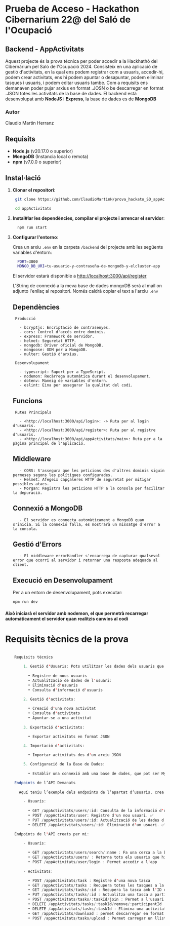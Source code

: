# Prueba de Acceso - Hackathon Cibernarium 22@ del Saló de l'Ocupació

## Backend - AppActivitats

Aquest projecte és la prova tècnica per poder accedir a la Hackhathó del Cibernàrium pel Saló de l'Ocupació 2024.
Consisteix en una aplicació de gestió d'activitats, en la qual ens podem registrar com a usuaris, accedir-hi, podem crear activitats, ens hi podem apuntar o desapuntar, podem eliminar tasques i usuaris, i podem editar usuaris tambe.
Com a requisits ens demanaven poder pujar arxius en format .JOSN o be descarregar en format .JSON totes les activitats de la base de dades.
El backend està desenvolupat amb **NodeJS** i **Express**, la base de dades es de **MongoDB**

### Autor

Claudio Martin Herranz

## Requisits

- **Node.js** (v20.17.0 o superior)
- **MongoDB** (Instancia local o remota)
- **npm** (v7.0.0 o superior)

## Instal·lació

1. **Clonar el repositori**:

   ```bash
    git clone https://github.com/ClaudioMartinH/prova_hackato_SO_appActivitats.git
   
    cd appActivitats
   ```

2. **Instal#lar les dependències, compilar el projecte i arrencar el servidor**:

    ```bash
      npm run start 
    ```

3. **Configurar l'entorno**:

    Crea un arxiu `` .env `` en la carpeta `` /backend `` del projecte amb les següents variables d'entorn:

    ```bash
      PORT=3000
      MONGO_DB_URI=tu-usuario-y-contraseña-de-mongodb-y-elcluster-app
    ```

    El servidor estarà disponible a <http://localhost:3000/api/register>

    L'String de connexió a la meva base de dades mongoDB serà al mail on adjunto l'enllaç al repositori.
    Només caldrà copiar el text a l'arxiu `` .env ``

   ## Dependències

        Producció

          - bcryptjs: Encriptació de contrasenyes.
          - cors: Control d'accés entre dominis.
          - express: Framework de servidor.
          - helmet: Seguretat HTTP.
          - mongodb: Driver oficial de MongoDB.
          - mongoose: ODM per a MongoDB.
          - multer: Gestió d'arxius.

        Desenvolupament

          - typescript: Suport per a TypeScript.
          - nodemon: Recàrrega automàtica durant el desenvolupament.
          - dotenv: Maneig de variables d'entorn.
          - eslint: Eina per assegurar la qualitat del codi.

   ## Funcions

        Rutes Principals

          - <http://localhost:3000/api/login>: -> Ruta per al login d'usuaris.
          - <http://localhost:3000/api/register>: Ruta per al registre d'usuaris.
          - <http://localhost:3000/api/appActivitats/main>: Ruta per a la pàgina principal de l'aplicació.

   ## Middleware  

          - CORS: S'assegura que les peticions des d'altres dominis siguin permeses segons les polítiques configurades.
          - Helmet: Afegeix capçaleres HTTP de seguretat per mitigar possibles atacs.
          - Morgan: Registra les peticions HTTP a la consola per facilitar la depuració.
          
   ## Connexió a MongoDB

          - El servidor es connecta automàticament a MongoDB quan s'inicia. Si la connexió falla, es mostrarà un missatge d'error a la consola.

   ## Gestió d'Errors

          - El middleware errorHandler s'encarrega de capturar qualsevol error que ocorri al servidor i retornar una resposta adequada al client.

   ## Execució en Desenvolupament

      Per a un entorn de desenvolupament, pots executar:

      ```bash
      npm run dev
      ```

#### Això iniciarà el servidor amb nodemon, el que permetrà recarregar automàticament el servidor quan realitzis canvios al codi

# Requisits tècnics de la prova

```java

    Requisits tècnics
    
        1. Gestió d'Usuaris: Pots utilitzar les dades dels usuaris que consideris: nom, cognoms, edad, email...
        
          • Registre de nous usuaris
          • Actualització de dades de l'usuari:
          • Eliminació d'usuaris
          • Consulta d'informació d'usuaris

        2. Gestió d'activitats:
        
          • Creació d'una nova activitat
          • Consulta d'activitats
          • Apuntar-se a una activitat
      
        3. Exportació d'activitats:

          • Exportar activitats en format JSON

        4. Importació d'activitats:
        
          • Importar activitats des d'un arxiu JSON

        5. Configuració de la Base de Dades:
          
          • Establir una connexió amb una base de dades, que pot ser MySQL o MongoDB, per     emmagatzemar les dades d'usuaris i activitats.

    Endpoints de l’API Demanats
      
      Aquí teniu l’exemple dels endpoints de l’apartat d’usuaris, crea els endpoints necessaris per gestionar la resta de l’aplicació.

        - Usuaris:
          
          • GET /appActivitats/users/:id: Consulta de la informació d'un usuari. ✅
          • POST /appActivitats/user: Registre d'un nou usuari. ✅
          • PUT /appActivitats/users/:id: Actualització de les dades d'un usuari. ✅
          • DELETE /appActivitats/users/:id: Eliminació d'un usuari. ✅

    Endpoints de l'API creats per mi:

        - Usuaris:
          
          • GET /appActivitats/users/search/:name : Fa una cerca a la base de dades pel nom de l'usuari donat.
          • GET /appActivitats/users/ : Retorna tots els usuaris que hi han enregistrats a la base de dades
          • POST /appActivitats/user/login : Permet accedir a l'app
    
        - Activitats:

          • POST /appActivitats/task : Registre d'una nova tasca
          • GET /appActivitats/tasks : Recupera totes les tasques a la base de dades
          • GET /appActivitats/tasks/:id : Recupera la tasca amb l'ID que li passe,
          • PUT /appActivitats/tasks/:id : Actualitza una tasca a partir de la cerca per id
          • POST /appActivitats/tasks/:taskId/join : Permet a l'usuari registrarse en l'activitat
          • DELETE /appActivitats/tasks/:taskId/remove/:participantId : Elimina usuari de l'activitat
          • DELETE /appActivitats/tasks/:taskId : Elimina una activitat
          • GET /appActivitats/download : permet descarregar en format JSON la llista de tasques de la base de dades amb els seus participants
          • POST /appActivitats/tasks/upload : Permet carregar un llistat de tasques en format JSON i el desa a la carpeta uploads
          

